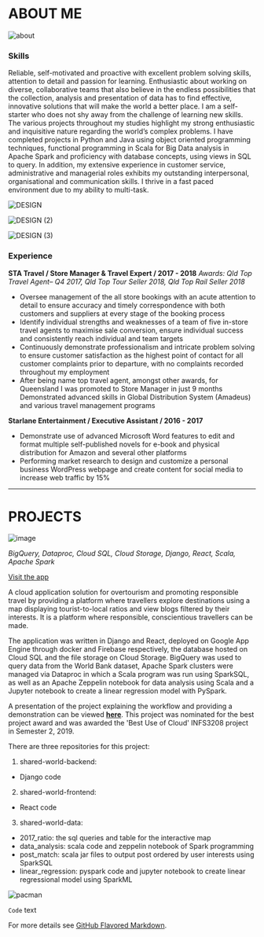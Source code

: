 # **ABOUT ME**

![about](https://user-images.githubusercontent.com/19520346/69027896-0ce64100-0a1c-11ea-809b-24e246c89f25.PNG)


### Skills

Reliable, self-motivated and proactive with excellent problem solving skills, attention to detail and passion for learning. Enthusiastic about working on diverse, collaborative teams that also believe in the endless possibilities that the collection, analysis and presentation of data has to find effective, innovative solutions that will make the world a better place. I am a self-starter who does not shy away from the challenge of learning new skills. The various projects throughout my studies highlight my strong enthusiastic and inquisitive nature regarding the world’s complex problems. I have completed projects in Python and Java using object oriented programming techniques, functional programming  in Scala for Big Data analysis in Apache Spark and proficiency with database concepts, using views in SQL to query. In addition, my extensive experience in customer service, administrative and managerial roles exhibits my outstanding interpersonal, organisational and communication skills. I thrive in a fast paced environment due to my ability to multi-task.

![DESIGN](https://user-images.githubusercontent.com/19520346/69026514-e8d43100-0a16-11ea-8a83-4ab70ce00c9b.jpg)


![DESIGN (2)](https://user-images.githubusercontent.com/19520346/69028324-5edb9680-0a1d-11ea-8b90-be1be101cb47.jpg)


![DESIGN (3)](https://user-images.githubusercontent.com/19520346/69028323-5e430000-0a1d-11ea-8fbd-7e98b9da925d.jpg)


### Experience

**STA Travel / Store Manager & Travel Expert / 2017 - 2018**
_Awards: Qld Top Travel Agent– Q4 2017, Qld Top Tour Seller 2018, Qld Top Rail Seller 2018_

- Oversee management of the all store bookings with an acute attention to detail to ensure accuracy and timely correspondence with both customers and suppliers at every stage of the booking process
- Identify individual strengths and weaknesses of a team of five in-store travel agents to maximise sale conversion, ensure individual success and consistently reach individual and team targets
- Continuously demonstrate professionalism and intricate problem solving to ensure customer satisfaction as the highest point of contact for all customer complaints prior to departure, with no complaints recorded throughout my employment
- After being name top travel agent, amongst other awards, for Queensland I was promoted to Store Manager in just 9 months
Demonstrated advanced skills in Global Distribution System (Amadeus) and various travel management programs

**Starlane Entertainment / Executive Assistant / 2016 - 2017**
- Demonstrate use of advanced Microsoft Word features to edit and format multiple self-published novels for e-book and physical distribution for Amazon and several other platforms
- Performing market research  to design and customize a personal business WordPress webpage and create content for social media to increase web traffic by 15%


_____________________________________________________________________________________________________________________________________

# **PROJECTS**

![image](https://user-images.githubusercontent.com/19520346/69022953-bf140d80-0a08-11ea-8eea-a9f8cc8af96b.png)

_BigQuery, Dataproc, Cloud SQL, Cloud Storage, Django, React, Scala, Apache Spark_

[Visit the app](https://shared-world.web.app)

A cloud application solution for overtourism and promoting responsible travel by providing a platform where travellers explore destinations using a map displaying tourist-to-local ratios and view blogs filtered by their interests. It is a platform where responsible, conscientious travellers can be made. 

The application was written in Django and React, deployed on Google App Engine through docker and Firebase respectively, the database hosted on Cloud SQL and the file storage on Cloud Storage. BigQuery was used to query data from the World Bank dataset, Apache Spark clusters were managed via Dataproc in which a Scala program was run using SparkSQL, as well as an Apache Zeppelin notebook for data analysis using Scala and a Jupyter notebook to create a linear regression model with PySpark. 

A presentation of the project explaining the workflow and providing a demonstration can be viewed [**here**](https://www.youtube.com/watch?v=C7-FDgk8Jqk). This project was nominated for the best project award and was awarded the 'Best Use of Cloud' INFS3208 project in Semester 2, 2019.

There are three repositories for this project:
1. shared-world-backend: 
- Django code 
2. shared-world-frontend:
- React code
3. shared-world-data:
- 2017_ratio: the sql queries and table for the interactive map
- data_analysis: scala code and zeppelin notebook of Spark programming
- post_match: scala jar files to output post ordered by user interests using SparkSQL
- linear_regression: pyspark code and jupyter notebook to create linear regressional model using SparkML



![pacman](https://user-images.githubusercontent.com/19520346/69026999-f68ab600-0a18-11ea-9135-9c7379dafcb4.PNG)





 `Code` text

For more details see [GitHub Flavored Markdown](https://guides.github.com/features/mastering-markdown/).

